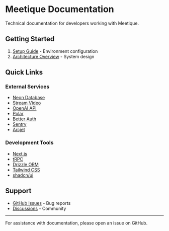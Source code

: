 # Meetique Documentation

Technical documentation for developers working with Meetique.

## Getting Started

1. [Setup Guide](setup.md) - Environment configuration
2. [Architecture Overview](architecture.md) - System design

## Quick Links

### External Services

- [Neon Database](https://neon.tech/docs)
- [Stream Video](https://getstream.io/video/docs/)
- [OpenAI API](https://platform.openai.com/docs)
- [Polar](https://docs.polar.sh/)
- [Better Auth](https://better-auth.com/docs)
- [Sentry](https://docs.sentry.io/)
- [Arcjet](https://docs.arcjet.com/)

### Development Tools

- [Next.js](https://nextjs.org/docs)
- [tRPC](https://trpc.io/docs)
- [Drizzle ORM](https://orm.drizzle.team/docs)
- [Tailwind CSS](https://tailwindcss.com/docs)
- [shadcn/ui](https://ui.shadcn.com/)

## Support

- [GitHub Issues](https://github.com/levinbaenninger/meetique/issues) - Bug reports
- [Discussions](https://github.com/levinbaenninger/meetique/discussions) - Community

---

For assistance with documentation, please open an issue on GitHub.

